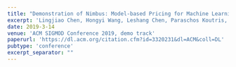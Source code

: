 ```yaml
---
title: "Demonstration of Nimbus: Model-based Pricing for Machine Learning in a Data Marketplace"
excerpt: 'Lingjiao Chen, Hongyi Wang, Leshang Chen, Paraschos Koutris, Arun Kumar'
date: 2019-3-14
venue: 'ACM SIGMOD Conference 2019, demo track'
paperurl: 'https://dl.acm.org/citation.cfm?id=3320231&dl=ACM&coll=DL'
pubtype: 'conference'
excerpt_separator: ""
---
```

